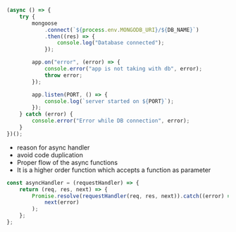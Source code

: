 ```js
(async () => {
    try {
        mongoose
            .connect(`${process.env.MONGODB_URI}/${DB_NAME}`)
            .then((res) => {
                console.log("Database connected");
            });

        app.on("error", (error) => {
            console.error("app is not taking with db", error);
            throw error;
        });

        app.listen(PORT, () => {
            console.log(`server started on ${PORT}`);
        });
    } catch (error) {
        console.error("Error while DB connection", error);
    }
})();
```

- reason for async handler
- avoid code duplication
- Proper flow of the async functions
- It is a higher order function which accepts a function as parameter

```js
const asyncHandler = (requestHandler) => {
    return (req, res, next) => {
        Promise.resolve(requestHandler(req, res, next)).catch((error) =>
            next(error)
        );
    };
};
```
